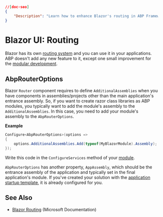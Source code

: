 ```json
//[doc-seo]
{
    "Description": "Learn how to enhance Blazor's routing in ABP Framework by adding assemblies for modular development with the AbpRouterOptions configuration."
}
```

# Blazor UI: Routing

Blazor has its own [routing system](https://docs.microsoft.com/en-us/aspnet/core/blazor/fundamentals/routing) and you can use it in your applications. ABP doesn't add any new feature to it, except one small improvement for the [modular development](../../architecture/modularity/basics.md).

## AbpRouterOptions

Blazor `Router` component requires to define `AdditionalAssemblies` when you have components in assemblies/projects other than the main application's entrance assembly. So, if you want to create razor class libraries as ABP modules, you typically want to add the module's assembly to the `AdditionalAssemblies`. In this case, you need to add your module's assembly to the `AbpRouterOptions`.

**Example**

````csharp
Configure<AbpRouterOptions>(options =>
{
    options.AdditionalAssemblies.Add(typeof(MyBlazorModule).Assembly);
});
````

Write this code in the `ConfigureServices` method of your [module](../../architecture/modularity/basics.md).

`AbpRouterOptions` has another property, `AppAssembly`, which should be the entrance assembly of the application and typically set in the final application's module. If you've created your solution with the [application startup template](../../../solution-templates/layered-web-application/index.md), it is already configured for you.

## See Also

* [Blazor Routing](https://docs.microsoft.com/en-us/aspnet/core/blazor/fundamentals/routing) (Microsoft Documentation)